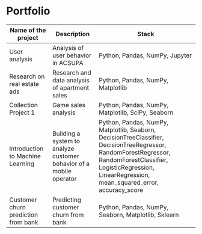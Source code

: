 
# Portfolio
| Name of the project | Description                         | Stack                |
|---------------------|--------------------------------------|----------------------|
| User analysis       | Analysis of user behavior in ACSUPA | Python, Pandas, NumPy, Jupyter |
| Research on real estate ads | Research and data analysis of apartment sales     | Python, Pandas, NumPy, Matplotlib |
| Collection Project 1 | Game sales analysis               | Python, Pandas, NumPy, Matplotlib, SciPy, Seaborn |
| Introduction to Machine Learning | Building a system to analyze customer behavior of a mobile operator | Python, Pandas, NumPy, Matplotlib, Seaborn, DecisionTreeClassifier, DecisionTreeRegressor, RandomForestRegressor, RandomForestClassifier, LogisticRegression, LinearRegression, mean_squared_error, accuracy_score |
| Customer churn prediction from bank | Predicting customer churn from bank | Python, Pandas, NumPy, Seaborn, Matplotlib, Sklearn |


